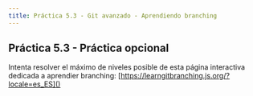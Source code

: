 ```yaml
---
title: Práctica 5.3 - Git avanzado - Aprendiendo branching
---
```


## Práctica 5.3 - Práctica opcional

Intenta resolver el máximo de niveles posible de esta página interactiva dedicada a aprendier branching: [https://learngitbranching.js.org/?locale=es_ES]()